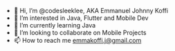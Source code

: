 - 👋 Hi, I’m @codesleeklee, AKA Emmanuel Johnny Koffi
- 👀 I’m interested in Java, Flutter and Mobile Dev
- 🌱 I’m currently learning Java
- 💞️ I’m looking to collaborate on Mobile Projects
- 📫 How to reach me emmakoffi.j@gmail.com

<!---
codesleeklee/codesleeklee is a ✨ special ✨ repository because its `README.md` (this file) appears on your GitHub profile.
You can click the Preview link to take a look at your changes.
--->

